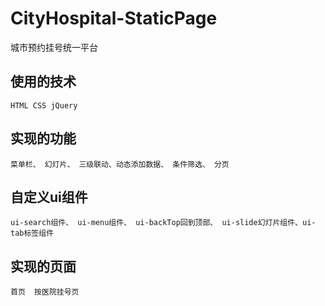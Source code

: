 # CityHospital-StaticPage
城市预约挂号统一平台

## 使用的技术
    HTML CSS jQuery
## 实现的功能
    菜单栏、 幻灯片、 三级联动、动态添加数据、 条件筛选、 分页
## 自定义ui组件
	ui-search组件、 ui-menu组件、 ui-backTop回到顶部、 ui-slide幻灯片组件、ui-tab标签组件 
## 实现的页面
	首页  按医院挂号页





